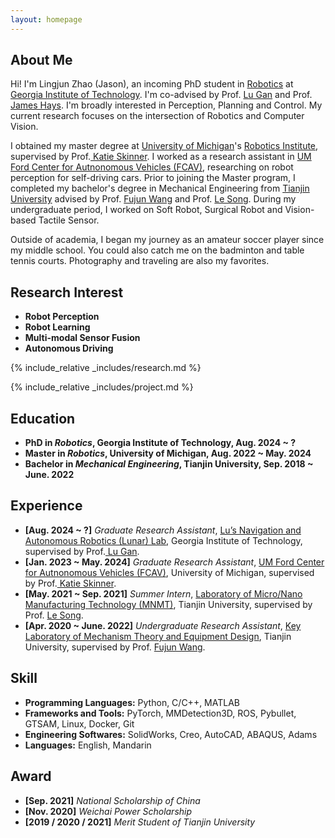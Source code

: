 ```yaml
---
layout: homepage
---
```


## About Me

Hi! I'm Lingjun Zhao (Jason), an incoming PhD student in <a href="https://research.gatech.edu/robotics" target="_blank">Robotics</a> at <a href="https://www.gatech.edu/" target="_blank">Georgia Institute of Technology</a>. I'm co-advised by Prof. <a href="https://ganlumomo.github.io/" target="_blank">Lu Gan</a> and Prof. <a href="https://faculty.cc.gatech.edu/~hays/" target="_blank">James Hays</a>. I'm broadly interested in Perception, Planning and Control. My current research focuses on the intersection of Robotics and Computer Vision.

I obtained my master degree at <a href="https://umich.edu/" target="_blank"> University of Michigan</a>'s <a href="https://robotics.umich.edu/" target="_blank"> Robotics Institute</a>, supervised by Prof.<a href="https://robotics.umich.edu/profile/katherine-skinner/" target="_blank"> Katie Skinner</a>. I worked as a research assistant in <a href="https://fcav.engin.umich.edu/" target="_blank">UM Ford Center for Autnonomous Vehicles (FCAV)</a>, researching on robot perception for self-driving cars. Prior to joining the Master program, I completed my bachelor's degree in Mechanical Engineering from <a href="http://www.tju.edu.cn/english/index.htm" target = "_blank"> Tianjin University</a> advised by Prof. <a href= "http://faculty.tju.edu.cn/FujunWang/en/index.htm" target = "_blank"> Fujun Wang</a> and Prof. <a href="http://faculty.tju.edu.cn/SongLe/en/index.htm" target = "_blank"> Le Song</a>. During my undergraduate period, I worked on Soft Robot, Surgical Robot and Vision-based Tactile Sensor.

Outside of academia, I began my journey as an amateur soccer player since my middle school. You could also catch me on the badminton and table tennis courts. Photography and traveling are also my favorites.



## Research Interest
- **Robot Perception**
- **Robot Learning**
- **Multi-modal Sensor Fusion**
- **Autonomous Driving**


<!-- ## Course
- **Graduate Level:** *Math for Robotics, Robotics System Lab, Computer Vision, Mobile Robotics, Robot Learning for Planning and Control, Introduction to Robotic Manipulation, Autonomous Vehicles, etc.*
- **Undergraduate Level:** *Mechanical Design and Manufacturing, Mechanics, Control of Mechatronic Systems, Introduction to Robotics, Introduction to Artificial Intelligence, Introduction to Electrical Engineering, etc.* -->


{% include_relative _includes/research.md %}

{% include_relative _includes/project.md %}



## Education
- **PhD in *Robotics*, Georgia Institute of Technology, Aug. 2024 ~ ?**
- **Master in *Robotics*, University of Michigan, Aug. 2022 ~ May. 2024**
- **Bachelor in *Mechanical Engineering*, Tianjin University, Sep. 2018 ~ June. 2022**


## Experience
- **[Aug. 2024 ~ ?]** *Graduate Research Assistant*, <a href="https://sites.gatech.edu/lunarlab/" target="_blank">Lu’s Navigation and Autonomous Robotics (Lunar) Lab</a>, Georgia Institute of Technology, supervised by Prof.<a href="https://ganlumomo.github.io/" target="_blank"> Lu Gan</a>.
- **[Jan. 2023 ~ May. 2024]** *Graduate Research Assistant*, <a href="https://fcav.engin.umich.edu/" target="_blank">UM Ford Center for Autnonomous Vehicles (FCAV)</a>, University of Michigan, supervised by Prof.<a href="https://robotics.umich.edu/profile/katherine-skinner/" target="_blank"> Katie Skinner</a>.
- **[May. 2021 ~ Sep. 2021]** *Summer Intern*, <a href="http://mnmt2005.tju.edu.cn/index/index.htm" target="_blank">Laboratory of Micro/Nano Manufacturing Technology (MNMT)</a>, Tianjin University, supervised by Prof. <a href="http://faculty.tju.edu.cn/SongLe/en/index.htm" target = "_blank"> Le Song</a>.
- **[Apr. 2020 ~ June. 2022]** *Undergraduate Research Assistant*, <a href="http://www.tju.edu.cn/english/info/1035/1377.htm" target="_blank">Key Laboratory of Mechanism Theory and Equipment Design</a>, Tianjin University, supervised by Prof. <a href= "http://faculty.tju.edu.cn/FujunWang/en/index.htm" target = "_blank"> Fujun Wang</a>.



## Skill
- **Programming Languages:** Python, C/C++, MATLAB
- **Frameworks and Tools:** PyTorch, MMDetection3D, ROS, Pybullet, GTSAM, Linux, Docker, Git
- **Engineering Softwares:** SolidWorks, Creo, AutoCAD, ABAQUS, Adams
- **Languages:** English, Mandarin




## Award
- **[Sep. 2021]** *National Scholarship of China*
- **[Nov. 2020]** *Weichai Power Scholarship*
- **[2019 / 2020 / 2021]** *Merit Student of Tianjin University*
